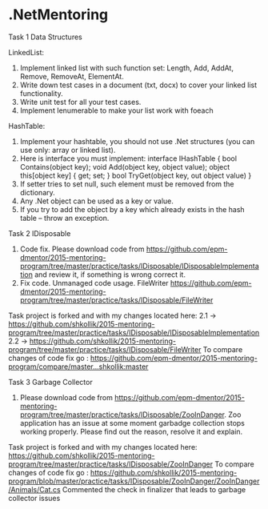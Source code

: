 # .NetMentoring
Task 1 Data Structures
  
  LinkedList:
1. Implement linked list with such function set: Length, Add, AddAt, Remove, RemoveAt, ElementAt.
2. Write down test cases in a document (txt, docx) to cover your linked list functionality.
3. Write unit test for all your test cases.
4. Implement Ienumerable to make your list work with foeach

  HashTable:
  
1. Implement your hashtable, you should not use .Net structures (you can use only: array or linked list).
2. Here is interface you must implement:
  interface IHashTable
  {
  bool Contains(object key);
  void Add(object key, object value);
  object this[object key] { get; set; } bool TryGet(object key, out object value)
  }
3. If setter tries to set null, such element must be removed from the dictionary.
4. Any .Net object can be used as a key or value.
5. If you try to add the object by a key which already exists in the hash table – throw an exception.

Task 2 IDisposable
1. Code fix. Please download code from 
https://github.com/epm-dmentor/2015-mentoring-program/tree/master/practice/tasks/IDisposable/IDisposableImplementation
and review it, if something is wrong correct it.
2. Fix code. Unmanaged code usage. FileWriter 
https://github.com/epm-dmentor/2015-mentoring-program/tree/master/practice/tasks/IDisposable/FileWriter

Task project is forked and with my changes located here: 2.1 -> https://github.com/shkollik/2015-mentoring-program/tree/master/practice/tasks/IDisposable/IDisposableImplementation
														 2.2 -> https://github.com/shkollik/2015-mentoring-program/tree/master/practice/tasks/IDisposable/FileWriter
To compare changes of code fix go : https://github.com/epm-dmentor/2015-mentoring-program/compare/master...shkollik:master

Task 3 Garbage Collector
1. Please download code from https://github.com/epm-dmentor/2015-mentoring-program/tree/master/practice/tasks/IDisposable/ZooInDanger. 
Zoo application has an issue at some moment garbadge collection stops working properly. Please find out the reason, resolve it and explain.

Task project is forked and with my changes located here: https://github.com/shkollik/2015-mentoring-program/tree/master/practice/tasks/IDisposable/ZooInDanger
To compare changes of code fix go : https://github.com/shkollik/2015-mentoring-program/blob/master/practice/tasks/IDisposable/ZooInDanger/ZooInDanger/Animals/Cat.cs
									Commented the check in finalizer that leads to garbage collector issues

